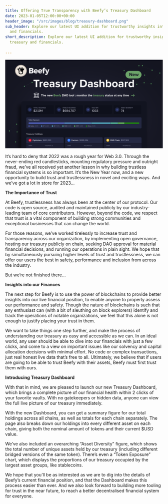 ```yaml
---
title: Offering True Transparency with Beefy’s Treasury Dashboard
date: 2023-01-05T12:00:00+00:00
header_image: "/src/images/blog/treasury-dashboard.png"
sub_header: Explore our latest UI addition for trustworthy insights into Beefy’s treasury
  and financials.
short_description: Explore our latest UI addition for trustworthy insights into Beefy’s
  treasury and financials.

---
```

![](/src/images/blog/treasury-dashboard.png)

It’s hard to deny that 2022 was a rough year for Web 3.0. Through the never-ending red candlesticks, mounting regulatory pressure and outright fraud, we’ve all received yet another lesson in why building trustless financial systems is so important. It’s the New Year now, and a new opportunity to build trust and trustlessness in novel and exciting ways. And we’ve got a lot in store for 2023…

**The Importance of Trust**

At Beefy, trustlessness has always been at the center of our protocol. Our code is open source, audited and maintained publicly by our industry-leading team of core contributors. However, beyond the code, we respect that trust is a vital component of building strong communities and exceptional businesses that can change the world.

For those reasons, we’ve worked tirelessly to increase trust and transparency across our organization, by implementing open governance, hosting our treasury publicly on chain, seeking DAO approval for material financial decisions, and running our operations in plain sight. We hope that by simultaneously pursuing higher levels of trust and trustlessness, we can offer our users the best in safety, performance and inclusion from across the industry.

But we’re not finished there…

**Insights into our Finances**

The next step for Beefy is to use the power of blockchains to provide better insights into our live financial position, to enable anyone to properly assess our performance and safety. Though the nature of blockchains is such that any enthusiast can (with a bit of sleuthing on block explorers) identify and track the operations of notable organizations, we feel that this alone is not enough to justify placing your trust in them.

We want to take things one step further, and make the process of understanding our treasury as easy and accessible as we can. In an ideal world, any user should be able to dive into our financials with just a few clicks, and come to a view on important issues like our solvency and capital allocation decisions with minimal effort. No code or complex transactions, just real honest live data that’s free to all. Ultimately, we believe that if users are going to be able to trust Beefy with their assets, Beefy must first trust them with ours.

**Introducing Treasury Dashboard**

With that in mind, we are pleased to launch our new Treasury Dashboard, which brings a complete picture of our financial health within 2 clicks of your favorite vaults. With no gatekeepers or hidden data, anyone can view the full live picture of our treasury immediately.

With the new Dashboard, you can get a summary figure for our total holdings across all chains, as well as totals for each chain separately. The page also breaks down our holdings into every different asset on each chain, giving both the nominal amount of tokens and their current $USD value.

We’ve also included an overarching “Asset Diversity” figure, which shows the total number of unique assets held by our treasury (including different bridged versions of the same token). There’s even a “Token Exposure” chart, which displays the proportions of our treasury occupied by the largest asset groups, like stablecoins.

We hope that you’ll be as interested as we are to dig into the details of Beefy’s current financial position, and that the Dashboard makes this process easier than ever. And we also look forward to building more tooling for trust in the near future, to reach a better decentralised financial system for everyone.